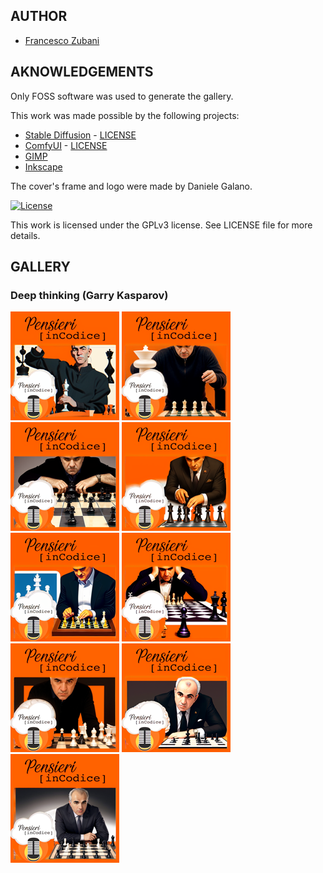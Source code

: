 ## AUTHOR

- [Francesco Zubani](https://www.linkedin.com/in/francesco-zubani-5957081a6/)

## AKNOWLEDGEMENTS

Only FOSS software was used to generate the gallery.

This work was made possible by the following projects:

- [Stable Diffusion](https://github.com/CompVis/stable-diffusion) - [LICENSE](https://github.com/CompVis/stable-diffusion/blob/main/LICENSE)
- [ComfyUI](https://github.com/comfyanonymous/ComfyUI) - [LICENSE](https://github.com/comfyanonymous/ComfyUI/blob/master/LICENSE)
- [GIMP](https://www.gimp.org/)
- [Inkscape](https://inkscape.org/)

The cover's frame and logo were made by Daniele Galano.

[![License](https://img.shields.io/badge/License-GPL%20v3-blue.svg)](http://www.gnu.org/licenses/gpl-3.0)

This work is licensed under the GPLv3 license.
See LICENSE file for more details.

## GALLERY

### Deep thinking (Garry Kasparov)

<div class="gallery">
  <a href="PIC67_01.png"><img class="thumbnail" src="./thumbs/PIC67_01.png" alt="PIC67_01"></a>
  <a href="PIC67_02.png"><img class="thumbnail" src="./thumbs/PIC67_02.png" alt="PIC67_02"></a>
  <a href="PIC67_03.png"><img class="thumbnail" src="./thumbs/PIC67_03.png" alt="PIC67_03"></a>
  <a href="PIC67_04.png"><img class="thumbnail" src="./thumbs/PIC67_04.png" alt="PIC67_04"></a>
  <a href="PIC67_05.png"><img class="thumbnail" src="./thumbs/PIC67_05.png" alt="PIC67_05"></a>
  <a href="PIC67_06.png"><img class="thumbnail" src="./thumbs/PIC67_06.png" alt="PIC67_06"></a>
  <a href="PIC67_07.png"><img class="thumbnail" src="./thumbs/PIC67_07.png" alt="PIC67_07"></a>
  <a href="PIC67_08.png"><img class="thumbnail" src="./thumbs/PIC67_08.png" alt="PIC67_08"></a>
  <a href="PIC67_09.png"><img class="thumbnail" src="./thumbs/PIC67_09.png" alt="PIC67_09"></a>
</div>
</body>
</html>
